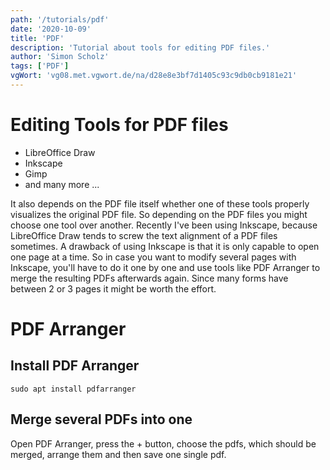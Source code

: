 ```yaml
---
path: '/tutorials/pdf'
date: '2020-10-09'
title: 'PDF'
description: 'Tutorial about tools for editing PDF files.'
author: 'Simon Scholz'
tags: ['PDF']
vgWort: 'vg08.met.vgwort.de/na/d28e8e3bf7d1405c93c9db0cb9181e21'
---
```


# Editing Tools for PDF files

- LibreOffice Draw
- Inkscape
- Gimp
- and many more ...

It also depends on the PDF file itself whether one of these tools properly visualizes the original PDF file.
So depending on the PDF files you might choose one tool over another.
Recently I've been using Inkscape, because LibreOffice Draw tends to screw the text alignment of a PDF files sometimes.
A drawback of using Inkscape is that it is only capable to open one page at a time.
So in case you want to modify several pages with Inkscape, you'll have to do it one by one and use tools like PDF Arranger to merge the resulting PDFs afterwards again.
Since many forms have between 2 or 3 pages it might be worth the effort.

# PDF Arranger

## Install PDF Arranger

```shell
sudo apt install pdfarranger
```

## Merge several PDFs into one

Open PDF Arranger, press the + button, choose the pdfs, which should be merged, arrange them and then save one single pdf.
